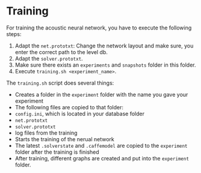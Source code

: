 # Training

For training the acoustic neural network, you have to execute the following steps:

1. Adapt the `net.prototxt`: Change the network layout and make sure, you enter the correct path to the level db.
2. Adapt the `solver.prototxt`.
3. Make sure there exists an `experiments` and `snapshots` folder in this folder.
4. Execute `training.sh <experiment_name>`.

The `training.sh` script does several things:
* Creates a folder in the `experiment` folder with the name you gave your experiment
* The following files are copied to that folder:
 * `config.ini`, which is located in your database folder
 * `net.prototxt`
 * `solver.prototxt`
 * log files from the training
* Starts the training of the nerual network
* The latest `.solverstate` and `.caffemodel` are copied to the `experiment` folder after the training is finished
* After training, different graphs are created and put into the `experiment` folder.
